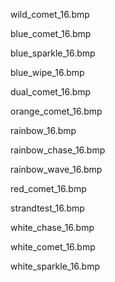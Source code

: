 wild_comet_16.bmp

blue_comet_16.bmp

blue_sparkle_16.bmp

blue_wipe_16.bmp

dual_comet_16.bmp

orange_comet_16.bmp

rainbow_16.bmp

rainbow_chase_16.bmp

rainbow_wave_16.bmp

red_comet_16.bmp

strandtest_16.bmp

white_chase_16.bmp

white_comet_16.bmp

white_sparkle_16.bmp
